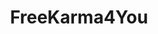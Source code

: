 ---
title: FreeKarma4You
crosslinks:
- tmsbmeta
- hacking
- BestLifeHack
- livven
- anti_gif_bot
- TaobaoGuides
- YGOSales
- FreeKarma4U
- hearthstone
- videos
- movies
- u_imguralbumbot
- YGOBinders
- MassdropBot
- youtubefactsbot
- Overwatch_Memes
- botwatch
- tf2trade
- RandomKindness
- FashionReps
---